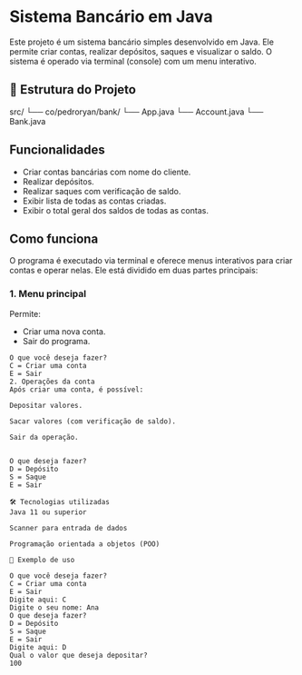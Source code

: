 # Sistema Bancário em Java

Este projeto é um sistema bancário simples desenvolvido em Java. Ele permite criar contas, realizar depósitos, saques e visualizar o saldo. O sistema é operado via terminal (console) com um menu interativo.

## 📂 Estrutura do Projeto

src/
└── co/pedroryan/bank/
└── App.java
└── Account.java
└── Bank.java


## Funcionalidades

- Criar contas bancárias com nome do cliente.
- Realizar depósitos.
- Realizar saques com verificação de saldo.
- Exibir lista de todas as contas criadas.
- Exibir o total geral dos saldos de todas as contas.

## Como funciona

O programa é executado via terminal e oferece menus interativos para criar contas e operar nelas. Ele está dividido em duas partes principais:

### 1. Menu principal

Permite:
- Criar uma nova conta.
- Sair do programa.

```text
O que você deseja fazer?
C = Criar uma conta
E = Sair
2. Operações da conta
Após criar uma conta, é possível:

Depositar valores.

Sacar valores (com verificação de saldo).

Sair da operação.


O que deseja fazer?
D = Depósito
S = Saque
E = Sair

🛠️ Tecnologias utilizadas
Java 11 ou superior

Scanner para entrada de dados

Programação orientada a objetos (POO)

📌 Exemplo de uso

O que você deseja fazer?
C = Criar uma conta
E = Sair
Digite aqui: C
Digite o seu nome: Ana
O que deseja fazer?
D = Depósito
S = Saque
E = Sair
Digite aqui: D
Qual o valor que deseja depositar?
100
